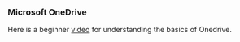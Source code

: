 ### Microsoft OneDrive

Here is a beginner [video](https://www.youtube.com/watch?v=prA75mu3arc) for understanding the basics of Onedrive.
